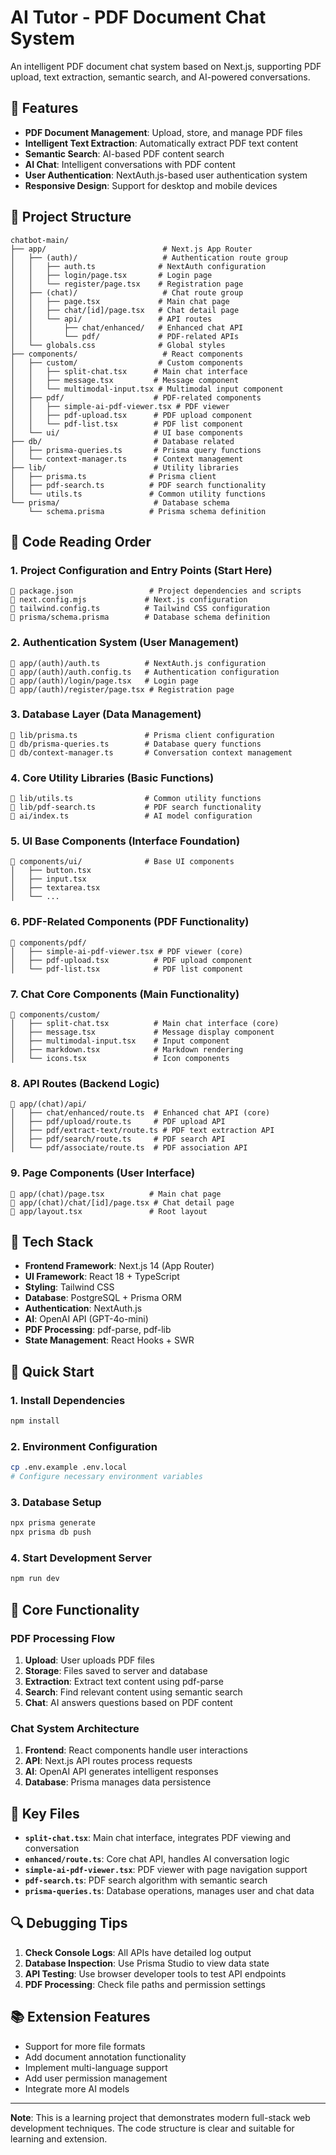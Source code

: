 # AI Tutor - PDF Document Chat System

An intelligent PDF document chat system based on Next.js, supporting PDF upload, text extraction, semantic search, and AI-powered conversations.

## 🚀 Features

- **PDF Document Management**: Upload, store, and manage PDF files
- **Intelligent Text Extraction**: Automatically extract PDF text content
- **Semantic Search**: AI-based PDF content search
- **AI Chat**: Intelligent conversations with PDF content
- **User Authentication**: NextAuth.js-based user authentication system
- **Responsive Design**: Support for desktop and mobile devices

## 📁 Project Structure

```
chatbot-main/
├── app/                          # Next.js App Router
│   ├── (auth)/                   # Authentication route group
│   │   ├── auth.ts              # NextAuth configuration
│   │   ├── login/page.tsx       # Login page
│   │   └── register/page.tsx    # Registration page
│   ├── (chat)/                   # Chat route group
│   │   ├── page.tsx             # Main chat page
│   │   ├── chat/[id]/page.tsx   # Chat detail page
│   │   └── api/                 # API routes
│   │       ├── chat/enhanced/   # Enhanced chat API
│   │       └── pdf/             # PDF-related APIs
│   └── globals.css              # Global styles
├── components/                   # React components
│   ├── custom/                  # Custom components
│   │   ├── split-chat.tsx      # Main chat interface
│   │   ├── message.tsx         # Message component
│   │   └── multimodal-input.tsx # Multimodal input component
│   ├── pdf/                    # PDF-related components
│   │   ├── simple-ai-pdf-viewer.tsx # PDF viewer
│   │   ├── pdf-upload.tsx      # PDF upload component
│   │   └── pdf-list.tsx        # PDF list component
│   └── ui/                     # UI base components
├── db/                         # Database related
│   ├── prisma-queries.ts       # Prisma query functions
│   └── context-manager.ts      # Context management
├── lib/                        # Utility libraries
│   ├── prisma.ts              # Prisma client
│   ├── pdf-search.ts          # PDF search functionality
│   └── utils.ts               # Common utility functions
└── prisma/                     # Database schema
    └── schema.prisma          # Prisma schema definition
```

## 📖 Code Reading Order

### 1. Project Configuration and Entry Points (Start Here)
```
📄 package.json                 # Project dependencies and scripts
📄 next.config.mjs             # Next.js configuration
📄 tailwind.config.ts          # Tailwind CSS configuration
📄 prisma/schema.prisma        # Database schema definition
```

### 2. Authentication System (User Management)
```
📄 app/(auth)/auth.ts          # NextAuth.js configuration
📄 app/(auth)/auth.config.ts   # Authentication configuration
📄 app/(auth)/login/page.tsx   # Login page
📄 app/(auth)/register/page.tsx # Registration page
```

### 3. Database Layer (Data Management)
```
📄 lib/prisma.ts               # Prisma client configuration
📄 db/prisma-queries.ts        # Database query functions
📄 db/context-manager.ts       # Conversation context management
```

### 4. Core Utility Libraries (Basic Functions)
```
📄 lib/utils.ts                # Common utility functions
📄 lib/pdf-search.ts           # PDF search functionality
📄 ai/index.ts                 # AI model configuration
```

### 5. UI Base Components (Interface Foundation)
```
📄 components/ui/              # Base UI components
│   ├── button.tsx
│   ├── input.tsx
│   ├── textarea.tsx
│   └── ...
```

### 6. PDF-Related Components (PDF Functionality)
```
📄 components/pdf/
│   ├── simple-ai-pdf-viewer.tsx # PDF viewer (core)
│   ├── pdf-upload.tsx          # PDF upload component
│   └── pdf-list.tsx            # PDF list component
```

### 7. Chat Core Components (Main Functionality)
```
📄 components/custom/
│   ├── split-chat.tsx          # Main chat interface (core)
│   ├── message.tsx             # Message display component
│   ├── multimodal-input.tsx    # Input component
│   ├── markdown.tsx            # Markdown rendering
│   └── icons.tsx               # Icon components
```

### 8. API Routes (Backend Logic)
```
📄 app/(chat)/api/
│   ├── chat/enhanced/route.ts  # Enhanced chat API (core)
│   ├── pdf/upload/route.ts     # PDF upload API
│   ├── pdf/extract-text/route.ts # PDF text extraction API
│   ├── pdf/search/route.ts     # PDF search API
│   └── pdf/associate/route.ts  # PDF association API
```

### 9. Page Components (User Interface)
```
📄 app/(chat)/page.tsx          # Main chat page
📄 app/(chat)/chat/[id]/page.tsx # Chat detail page
📄 app/layout.tsx               # Root layout
```

## 🔧 Tech Stack

- **Frontend Framework**: Next.js 14 (App Router)
- **UI Framework**: React 18 + TypeScript
- **Styling**: Tailwind CSS
- **Database**: PostgreSQL + Prisma ORM
- **Authentication**: NextAuth.js
- **AI**: OpenAI API (GPT-4o-mini)
- **PDF Processing**: pdf-parse, pdf-lib
- **State Management**: React Hooks + SWR

## 🚀 Quick Start

### 1. Install Dependencies
```bash
npm install
```

### 2. Environment Configuration
```bash
cp .env.example .env.local
# Configure necessary environment variables
```

### 3. Database Setup
```bash
npx prisma generate
npx prisma db push
```

### 4. Start Development Server
```bash
npm run dev
```

## 📝 Core Functionality

### PDF Processing Flow
1. **Upload**: User uploads PDF files
2. **Storage**: Files saved to server and database
3. **Extraction**: Extract text content using pdf-parse
4. **Search**: Find relevant content using semantic search
5. **Chat**: AI answers questions based on PDF content

### Chat System Architecture
1. **Frontend**: React components handle user interactions
2. **API**: Next.js API routes process requests
3. **AI**: OpenAI API generates intelligent responses
4. **Database**: Prisma manages data persistence

## 🎯 Key Files

- **`split-chat.tsx`**: Main chat interface, integrates PDF viewing and conversation
- **`enhanced/route.ts`**: Core chat API, handles AI conversation logic
- **`simple-ai-pdf-viewer.tsx`**: PDF viewer with page navigation support
- **`pdf-search.ts`**: PDF search algorithm with semantic search
- **`prisma-queries.ts`**: Database operations, manages user and chat data

## 🔍 Debugging Tips

1. **Check Console Logs**: All APIs have detailed log output
2. **Database Inspection**: Use Prisma Studio to view data state
3. **API Testing**: Use browser developer tools to test API endpoints
4. **PDF Processing**: Check file paths and permission settings

## 📚 Extension Features

- Support for more file formats
- Add document annotation functionality
- Implement multi-language support
- Add user permission management
- Integrate more AI models

---

**Note**: This is a learning project that demonstrates modern full-stack web development techniques. The code structure is clear and suitable for learning and extension.
